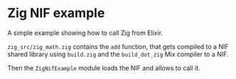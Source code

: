 # Zig NIF example

A simple example showing how to call Zig from Elixir.

`zig_src/zig_math.zig` contains the `add` function, that gets compiled to a NIF shared library using
`build.zig` and the `build_dot_zig` Mix compiler to a NIF.

Then the `ZigNifExample` module loads the NIF and allows to call it.
